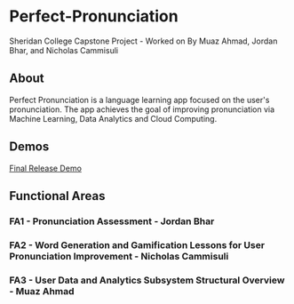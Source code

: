 # Perfect-Pronunciation
Sheridan College Capstone Project - Worked on By Muaz Ahmad, Jordan Bhar, and Nicholas Cammisuli

## About
Perfect Pronunciation is a language learning app focused on the user's pronunciation. The app achieves the goal of improving pronunciation via Machine Learning, Data Analytics and Cloud Computing.

## Demos
[Final Release Demo](https://youtu.be/pgPsTdmgGr8)

## Functional Areas
### FA1 - Pronunciation Assessment - Jordan Bhar

### FA2 - Word Generation and Gamification Lessons for User Pronunciation Improvement - Nicholas Cammisuli

### FA3 - User Data and Analytics Subsystem Structural Overview - Muaz Ahmad

